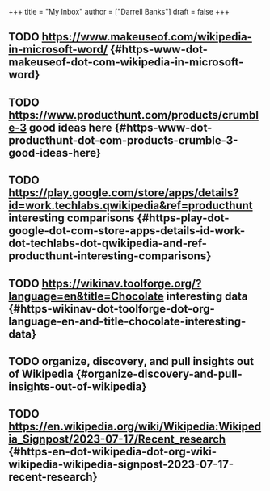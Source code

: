 +++
title = "My Inbox"
author = ["Darrell Banks"]
draft = false
+++

## <span class="org-todo todo TODO">TODO</span> <https://www.makeuseof.com/wikipedia-in-microsoft-word/> {#https-www-dot-makeuseof-dot-com-wikipedia-in-microsoft-word}


## <span class="org-todo todo TODO">TODO</span> <https://www.producthunt.com/products/crumble-3> good ideas here {#https-www-dot-producthunt-dot-com-products-crumble-3-good-ideas-here}


## <span class="org-todo todo TODO">TODO</span> <https://play.google.com/store/apps/details?id=work.techlabs.qwikipedia&ref=producthunt> interesting comparisons {#https-play-dot-google-dot-com-store-apps-details-id-work-dot-techlabs-dot-qwikipedia-and-ref-producthunt-interesting-comparisons}


## <span class="org-todo todo TODO">TODO</span> <https://wikinav.toolforge.org/?language=en&title=Chocolate> interesting data {#https-wikinav-dot-toolforge-dot-org-language-en-and-title-chocolate-interesting-data}


## <span class="org-todo todo TODO">TODO</span> organize, discovery, and pull insights out of Wikipedia {#organize-discovery-and-pull-insights-out-of-wikipedia}


## <span class="org-todo todo TODO">TODO</span> <https://en.wikipedia.org/wiki/Wikipedia:Wikipedia_Signpost/2023-07-17/Recent_research> {#https-en-dot-wikipedia-dot-org-wiki-wikipedia-wikipedia-signpost-2023-07-17-recent-research}
